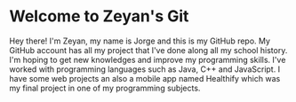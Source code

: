 # Welcome to Zeyan's Git

Hey there! I'm Zeyan, my name is Jorge and this is my GitHub repo. My GitHub account has all my project that I've done along all my school history.
I'm hoping to get new knowledges and improve my programming skills. I've worked with programming languages such as Java, C++ and JavaScript. I have some web projects an also
a mobile app named Healthify which was my final project in one of my programming subjects.


<!---
DarkZeyan/DarkZeyan is a ✨ special ✨ repository because its `README.md` (this file) appears on your GitHub profile.
You can click the Preview link to take a look at your changes.
--->
